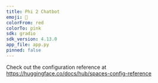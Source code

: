 ```yaml
---
title: Phi 2 Chatbot
emoji: 🐨
colorFrom: red
colorTo: pink
sdk: gradio
sdk_version: 4.13.0
app_file: app.py
pinned: false
---
```


Check out the configuration reference at https://huggingface.co/docs/hub/spaces-config-reference
